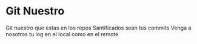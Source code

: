 # Git Nuestro

Git nuestro que estas en los repos
Santificados sean tus commits
Venga a nosotros tu log
en el local como en el remote